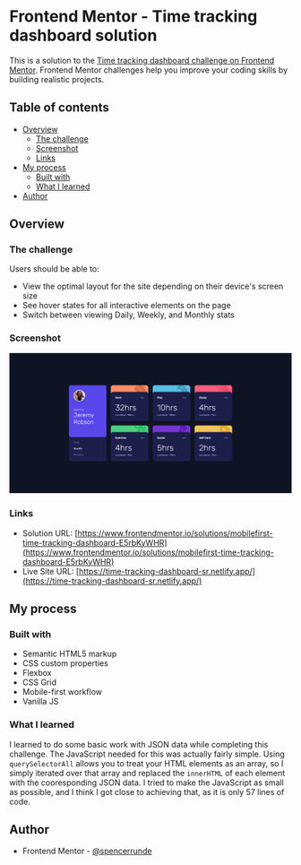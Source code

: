 # Frontend Mentor - Time tracking dashboard solution

This is a solution to the [Time tracking dashboard challenge on Frontend Mentor](https://www.frontendmentor.io/challenges/time-tracking-dashboard-UIQ7167Jw). Frontend Mentor challenges help you improve your coding skills by building realistic projects.

## Table of contents

- [Overview](#overview)
  - [The challenge](#the-challenge)
  - [Screenshot](#screenshot)
  - [Links](#links)
- [My process](#my-process)
  - [Built with](#built-with)
  - [What I learned](#what-i-learned)
- [Author](#author)

## Overview

### The challenge

Users should be able to:

- View the optimal layout for the site depending on their device's screen size
- See hover states for all interactive elements on the page
- Switch between viewing Daily, Weekly, and Monthly stats

### Screenshot

![](./screenshot.png)

### Links

- Solution URL: [https://www.frontendmentor.io/solutions/mobilefirst-time-tracking-dashboard-E5rbKyWHR](https://www.frontendmentor.io/solutions/mobilefirst-time-tracking-dashboard-E5rbKyWHR)
- Live Site URL: [https://time-tracking-dashboard-sr.netlify.app/](https://time-tracking-dashboard-sr.netlify.app/)

## My process

### Built with

- Semantic HTML5 markup
- CSS custom properties
- Flexbox
- CSS Grid
- Mobile-first workflow
- Vanilla JS

### What I learned

I learned to do some basic work with JSON data while completing this challenge. The JavaScript needed for this was actually fairly simple. Using `querySelectorAll` allows you to treat your HTML elements as an array, so I simply iterated over that array and replaced the `innerHTML` of each element with the cooresponding JSON data. I tried to make the JavaScript as small as possible, and I think I got close to achieving that, as it is only 57 lines of code.

## Author

- Frontend Mentor - [@spencerrunde](https://www.frontendmentor.io/profile/spencerrunde)

